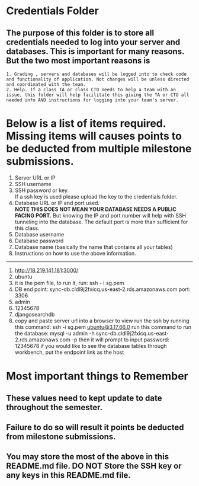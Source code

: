 # Credentials Folder

## The purpose of this folder is to store all credentials needed to log into your server and databases. This is important for many reasons. But the two most important reasons is
    1. Grading , servers and databases will be logged into to check code and functionality of application. Not changes will be unless directed and coordinated with the team.
    2. Help. If a class TA or class CTO needs to help a team with an issue, this folder will help facilitate this giving the TA or CTO all needed info AND instructions for logging into your team's server. 


# Below is a list of items required. Missing items will causes points to be deducted from multiple milestone submissions.

1. Server URL or IP
2. SSH username
3. SSH password or key.
    <br> If a ssh key is used please upload the key to the credentials folder.
4. Database URL or IP and port used.
    <br><strong> NOTE THIS DOES NOT MEAN YOUR DATABASE NEEDS A PUBLIC FACING PORT.</strong> But knowing the IP and port number will help with SSH tunneling into the database. The default port is more than sufficient for this class.
5. Database username
6. Database password
7. Database name (basically the name that contains all your tables)
8. Instructions on how to use the above information.

------------------------------------------------------------------------
1. http://18.219.141.181:3000/
2. ubuntu
3. it is the pem file, to run it, run: ssh - i sg.pem 
4. DB end point: sync-db.cldl9j2fxicq.us-east-2.rds.amazonaws.com 
   port: 3306
7. admin
8. 12345678
9. djangosearchdb 
10. copy and paste server url into a browser to view
   run the ssh by running this command: ssh -i sg.pem ubuntu@3.17.66.0
   run this command to run the database: mysql -u admin -h sync-db.cldl9j2fxicq.us-east-2.rds.amazonaws.com -p
   then it will prompt to input password: 12345678
   if you would like to see the database tables through workbench, put the endpoint link as the host 

# Most important things to Remember
## These values need to kept update to date throughout the semester. <br>
## <strong>Failure to do so will result it points be deducted from milestone submissions.</strong><br>
## You may store the most of the above in this README.md file. DO NOT Store the SSH key or any keys in this README.md file.
